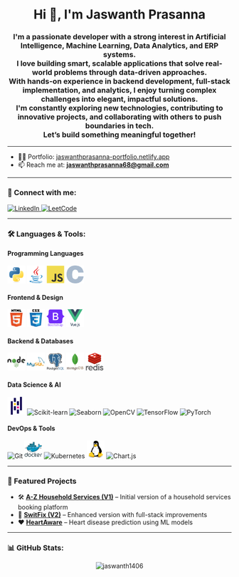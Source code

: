 <h1 align="center">Hi 👋, I'm Jaswanth Prasanna</h1>

<h3 align="center">
  I'm a passionate developer with a strong interest in Artificial Intelligence, Machine Learning, Data Analytics, and ERP systems.<br />
  I love building smart, scalable applications that solve real-world problems through data-driven approaches.<br />
  With hands-on experience in backend development, full-stack implementation, and analytics, I enjoy turning complex challenges into elegant, impactful solutions.<br />
  I'm constantly exploring new technologies, contributing to innovative projects, and collaborating with others to push boundaries in tech.<br />
  Let’s build something meaningful together!
</h3>

---

- 👨‍💻 Portfolio: [jaswanthprasanna-portfolio.netlify.app](https://jaswanthprasanna-portfolio.netlify.app/)
- 📫 Reach me at: **jaswanthprasanna68@gmail.com**

---

<h3 align="left">🔗 Connect with me:</h3>
<p align="left">
  <a href="https://linkedin.com/in/jaswanthprasanna" target="_blank">
    <img src="https://raw.githubusercontent.com/rahuldkjain/github-profile-readme-generator/master/src/images/icons/Social/linked-in-alt.svg" alt="LinkedIn" width="30" height="30" />
  </a>
  <a href="https://www.leetcode.com/jaswanthprasanna68" target="_blank">
    <img src="https://raw.githubusercontent.com/rahuldkjain/github-profile-readme-generator/master/src/images/icons/Social/leet-code.svg" alt="LeetCode" width="30" height="30" />
  </a>
</p>

---

<h3 align="left">🛠️ Languages & Tools:</h3>

<h4>Programming Languages</h4>
<p>
  <img src="https://raw.githubusercontent.com/devicons/devicon/master/icons/python/python-original.svg" width="40" height="40" alt="Python"/>
  <img src="https://raw.githubusercontent.com/devicons/devicon/master/icons/java/java-original.svg" width="40" height="40" alt="Java"/>
  <img src="https://raw.githubusercontent.com/devicons/devicon/master/icons/javascript/javascript-original.svg" width="40" height="40" alt="JavaScript"/>
  <img src="https://raw.githubusercontent.com/devicons/devicon/master/icons/c/c-original.svg" width="40" height="40" alt="C"/>
</p>

<h4>Frontend & Design</h4>
<p>
  <img src="https://raw.githubusercontent.com/devicons/devicon/master/icons/html5/html5-original-wordmark.svg" width="40" height="40" alt="HTML5"/>
  <img src="https://raw.githubusercontent.com/devicons/devicon/master/icons/css3/css3-original-wordmark.svg" width="40" height="40" alt="CSS3"/>
  <img src="https://raw.githubusercontent.com/devicons/devicon/master/icons/bootstrap/bootstrap-plain-wordmark.svg" width="40" height="40" alt="Bootstrap"/>
  <img src="https://raw.githubusercontent.com/devicons/devicon/master/icons/vuejs/vuejs-original-wordmark.svg" width="40" height="40" alt="Vue.js"/>
</p>

<h4>Backend & Databases</h4>
<p>
  <img src="https://raw.githubusercontent.com/devicons/devicon/master/icons/nodejs/nodejs-original-wordmark.svg" width="40" height="40" alt="Node.js"/>
  <img src="https://raw.githubusercontent.com/devicons/devicon/master/icons/mysql/mysql-original-wordmark.svg" width="40" height="40" alt="MySQL"/>
  <img src="https://raw.githubusercontent.com/devicons/devicon/master/icons/postgresql/postgresql-original-wordmark.svg" width="40" height="40" alt="PostgreSQL"/>
  <img src="https://raw.githubusercontent.com/devicons/devicon/master/icons/mongodb/mongodb-original-wordmark.svg" width="40" height="40" alt="MongoDB"/>
  <img src="https://raw.githubusercontent.com/devicons/devicon/master/icons/redis/redis-original-wordmark.svg" width="40" height="40" alt="Redis"/>
</p>

<h4>Data Science & AI</h4>
<p>
  <img src="https://raw.githubusercontent.com/devicons/devicon/master/icons/pandas/pandas-original.svg" width="40" height="40" alt="Pandas"/>
  <img src="https://upload.wikimedia.org/wikipedia/commons/0/05/Scikit_learn_logo_small.svg" width="40" height="40" alt="Scikit-learn"/>
  <img src="https://seaborn.pydata.org/_images/logo-mark-lightbg.svg" width="40" height="40" alt="Seaborn"/>
  <img src="https://www.vectorlogo.zone/logos/opencv/opencv-icon.svg" width="40" height="40" alt="OpenCV"/>
  <img src="https://www.vectorlogo.zone/logos/tensorflow/tensorflow-icon.svg" width="40" height="40" alt="TensorFlow"/>
  <img src="https://www.vectorlogo.zone/logos/pytorch/pytorch-icon.svg" width="40" height="40" alt="PyTorch"/>
</p>

<h4>DevOps & Tools</h4>
<p>
  <img src="https://www.vectorlogo.zone/logos/git-scm/git-scm-icon.svg" width="40" height="40" alt="Git"/>
  <img src="https://raw.githubusercontent.com/devicons/devicon/master/icons/docker/docker-original-wordmark.svg" width="40" height="40" alt="Docker"/>
  <img src="https://www.vectorlogo.zone/logos/kubernetes/kubernetes-icon.svg" width="40" height="40" alt="Kubernetes"/>
  <img src="https://raw.githubusercontent.com/devicons/devicon/master/icons/linux/linux-original.svg" width="40" height="40" alt="Linux"/>
  <img src="https://www.chartjs.org/media/logo-title.svg" width="40" height="40" alt="Chart.js"/>
</p>

---

<h3>📂 Featured Projects</h3>

- 🛠️ **[A-Z Household Services (V1)](https://github.com/Jaswanth1406/HouseHoldServiceApp-V1)** – Initial version of a household services booking platform  
- 🧰 **[SwitFix (V2)](https://github.com/Jaswanth1406/HouseHoldServiceApp-V2)** – Enhanced version with full-stack improvements  
- ❤️ **[HeartAware](https://github.com/Jaswanth1406/Heart-Disease-Prediction)** – Heart disease prediction using ML models  


---

<h3>📊 GitHub Stats:</h3>
<p align="center">
  <img src="https://github-readme-stats.vercel.app/api?username=jaswanth1406&show_icons=true&theme=default&locale=en" alt="jaswanth1406" />
</p>

